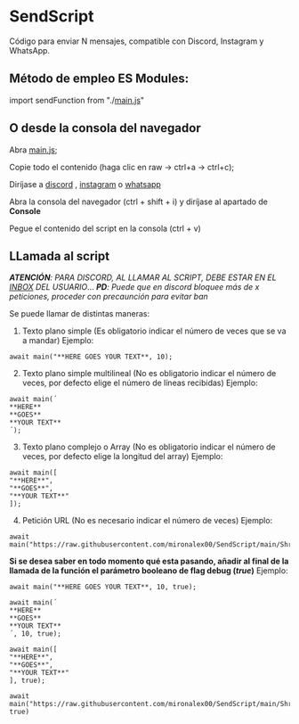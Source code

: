 # SendScript

Código para enviar N mensajes, compatible con Discord, Instagram y WhatsApp.

## Método de empleo ES Modules:

 import sendFunction from "./[main.js](https://github.com/mironalex00/SendScript/blob/main/main.js)"

## O desde la consola del navegador

Abra [main.js](https://github.com/mironalex00/SendScript/blob/main/main.js);

Copie todo el contenido (haga clic en raw -> ctrl+a -> ctrl+c);

Diríjase a [discord](https://discord.com/channels/@me) , [instagram](https://www.instagram.com/direct/inbox/) o [whatsapp](https://web.whatsapp.com/)

Abra la consola del navegador (ctrl + shift + i) y diríjase al apartado de **Console**

Pegue el contenido del script en la consola (ctrl + v)

## LLamada al script

_**ATENCIÓN**: PARA DISCORD, AL LLAMAR AL SCRIPT, DEBE ESTAR EN EL [INBOX](https://discord.com/channels/@me) DEL USUARIO_... _**PD**: Puede que en discord bloquee más de x peticiones, proceder con precaunción para evitar ban_

Se puede llamar de distintas maneras:
1. Texto plano simple (Es obligatorio indicar el número de veces que se va a mandar) 
Ejemplo:
```
await main("**HERE GOES YOUR TEXT**, 10);
```
2. Texto plano simple multilineal (No es obligatorio indicar el número de veces, por defecto elige el número de líneas recibidas)
Ejemplo:
```
await main(´
**HERE**
**GOES**
**YOUR TEXT**
´);
```
3. Texto plano complejo o Array (No es obligatorio indicar el número de veces, por defecto elige la longitud del array)
Ejemplo:
```
await main([
"**HERE**",
"**GOES**",
"**YOUR TEXT**"
]);
```
4. Petición URL (No es necesario indicar el número de veces) 
Ejemplo:
```
await main("https://raw.githubusercontent.com/mironalex00/SendScript/main/Shrek.txt")
```

**Si se desea saber en todo momento qué esta pasando, añadir al final de la llamada de la función el parámetro booleano de flag debug (_true_)**
Ejemplo:
```
await main("**HERE GOES YOUR TEXT**, 10, true);

await main(´
**HERE**
**GOES**
**YOUR TEXT**
´, 10, true);

await main([
"**HERE**",
"**GOES**",
"**YOUR TEXT**"
], true);

await main("https://raw.githubusercontent.com/mironalex00/SendScript/main/Shrek.txt", true)
```
